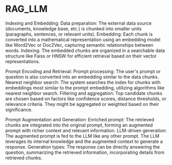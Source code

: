 # RAG_LLM
Indexing and Embedding:
Data preparation: The external data source (documents, knowledge base, etc.) is chunked into smaller units (paragraphs, sentences, or relevant units).
Embedding: Each chunk is converted into a mathematical representation using an embedding model like Word2Vec or Doc2Vec, capturing semantic relationships between words.
Indexing: The embedded chunks are organized in a searchable data structure like Faiss or HNSW for efficient retrieval based on their vector representations.

Prompt Encoding and Retrieval:
Prompt processing: The user's prompt or question is also converted into an embedding similar to the data chunks.
Nearest neighbor search: The system searches the index for chunks with embeddings most similar to the prompt embedding, utilizing algorithms like nearest neighbor search.
Filtering and aggregation: Top candidate chunks are chosen based on factors like confidence scores, distance thresholds, or relevance criteria. They might be aggregated or weighted based on their significance.

Prompt Augmentation and Generation:
Enriched prompt: The retrieved chunks are integrated into the original prompt, forming an augmented prompt with richer context and relevant information.
LLM-driven generation: The augmented prompt is fed to the LLM like any other prompt. The LLM leverages its internal knowledge and the augmented context to generate a response.
Generation types: The response can be directly answering the question, summarizing the retrieved information, incorporating details from retrieved chunks.
